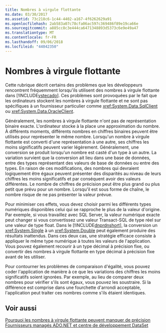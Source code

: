 ```yaml
---
title: Nombres à virgule flottante
ms.date: 03/30/2017
ms.assetid: 73c218c6-1c44-4402-a167-4f6262629a91
ms.openlocfilehash: 2ab583a07c78cfa06ac597c369486f89e19ca66e
ms.sourcegitcommit: a885cc8c3e444ca6471348893d5373c6e9e49a47
ms.translationtype: MT
ms.contentlocale: fr-FR
ms.lasthandoff: 09/06/2018
ms.locfileid: "44042350"
---
```

# <a name="floating-point-numbers"></a>Nombres à virgule flottante
Cette rubrique décrit certains des problèmes que les développeurs rencontrent fréquemment lorsqu'ils utilisent des nombres à virgule flottante dans [!INCLUDE[vstecado](../../../../includes/vstecado-md.md)]. Ces problèmes sont provoquées par le fait que les ordinateurs stockent les nombres à virgule flottante et ne sont pas spécifiques à un fournisseur particulier comme <xref:System.Data.SqlClient> ou <xref:System.Data.OracleClient>.  
  
 Généralement, les nombres à virgule flottante n'ont pas de représentation binaire exacte. L'ordinateur stocke à la place une approximation du nombre. À différents moments, différents nombres en chiffres binaires peuvent être utilisés pour représenter le même nombre. Lorsqu'un nombre à virgule flottante est converti d'une représentation à une autre, ses chiffres les moins significatifs peuvent varier légèrement. Généralement, une conversion se produit lorsqu'un nombre est casté d'un type à un autre. La variation survient que la conversion ait lieu dans une base de données, entre des types représentant des valeurs de base de données ou entre des types. En raison de ces modifications, des nombres qui devraient logiquement être égaux peuvent présenter des disparités au niveau de leurs chiffres les moins significatifs et par conséquent avoir des valeurs différentes. Le nombre de chiffres de précision peut être plus grand ou plus petit que prévu pour un nombre. Lorsqu'il est sous forme de chaîne, le nombre risque de ne pas présenter la valeur prévue.  
  
 Pour minimiser ces effets, vous devez choisir parmi les différents types numériques disponibles celui qui se rapproche le plus de la valeur d'origine. Par exemple, si vous travaillez avec SQL Server, la valeur numérique exacte peut changer si vous convertissez une valeur Transact-SQL de type réel sur une valeur de type float. Dans le [!INCLUDE[dnprdnshort](../../../../includes/dnprdnshort-md.md)], la conversion un <xref:System.Single> à un <xref:System.Double> peut également produire des résultats inattendus. Dans ces deux cas, une stratégie efficace consiste à appliquer le même type numérique à toutes les valeurs de l'application. Vous pouvez également recourir à un type décimal à précision fixe, ou convertir des nombres à virgule flottante en type décimal à précision fixe avant de les utiliser.  
  
 Pour contourner les problèmes de comparaison d'égalité, vous pouvez coder l'application de manière à ce que les variations des chiffres les moins significatifs soient ignorées. Par exemple, au lieu de comparer deux nombres pour vérifier s'ils sont égaux, vous pouvez les soustraire. Si la différence est comprise dans une fourchette d'arrondi acceptable, l'application peut traiter ces nombres comme s'ils étaient identiques.  
  
## <a name="see-also"></a>Voir aussi  
 [Pourquoi les nombres à virgule flottante peuvent manquer de précision](https://msdn.microsoft.com/library/1acb1add-ac06-4134-a2fd-aff13d8c4c15)  
 [Fournisseurs managés ADO.NET et centre de développement DataSet](https://go.microsoft.com/fwlink/?LinkId=217917)
